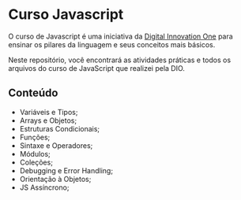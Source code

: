 # Curso Javascript

O curso de Javascript é uma iniciativa da [Digital Innovation One](https://digitalinnovation.one/) para ensinar os pilares da linguagem e seus conceitos mais básicos.

Neste repositório, você encontrará as atividades práticas e todos os arquivos do curso de JavaScript que realizei pela DIO.

## Conteúdo

- Variáveis e Tipos;
- Arrays e Objetos;
- Estruturas Condicionais;
- Funções;
- Sintaxe e Operadores;
- Módulos;
- Coleções;
- Debugging e Error Handling;
- Orientação à Objetos;
- JS Assíncrono;